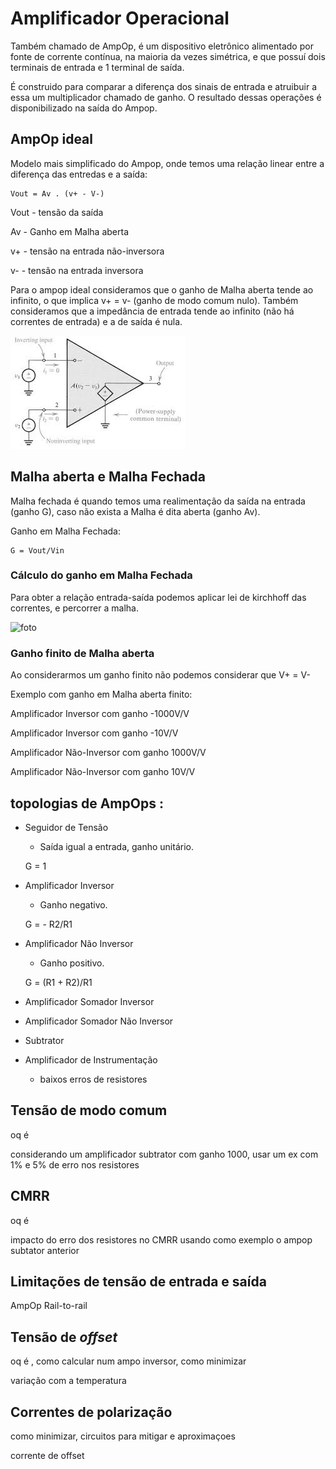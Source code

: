 # Amplificador Operacional

Também chamado de AmpOp, é um dispositivo eletrônico alimentado por fonte de corrente contínua, na maioria da vezes simétrica, e que possuí dois terminais de entrada e 1 terminal de saída.  

É construido para comparar a diferença dos sinais de entrada e atruibuir a essa um multiplicador chamado de ganho. O resultado dessas operações é disponibilizado na saída do Ampop.

## AmpOp ideal

Modelo mais simplificado do Ampop, onde temos uma relação linear entre a diferença das entredas e a saída:

    Vout = Av . (v+ - V-)

Vout - tensão da saída

Av - Ganho em Malha aberta 

v+ - tensão na entrada não-inversora

v- - tensão na entrada inversora

Para o ampop ideal consideramos que o ganho de Malha aberta tende ao infinito, o que implica v+ = v- (ganho de modo comum nulo). Também consideramos que a impedância de entrada tende ao infinito (não há correntes de entrada) e a de saída é nula.

![Ampop ideal](./img/ideal.jpeg)

## Malha aberta e Malha Fechada

Malha fechada é quando temos uma realimentação da saída na entrada (ganho G), caso não exista a Malha é dita aberta (ganho Av).

Ganho em Malha Fechada:

    G = Vout/Vin

### Cálculo do ganho em Malha Fechada

Para obter a relação entrada-saída podemos aplicar lei de kirchhoff das correntes, e percorrer a malha.

![foto]()

### Ganho finito de Malha aberta

Ao considerarmos um ganho finito não podemos considerar que V+ = V-

Exemplo com ganho em Malha aberta finito: 

Amplificador Inversor com ganho -1000V/V

Amplificador Inversor com ganho -10V/V

Amplificador Não-Inversor com ganho 1000V/V

Amplificador Não-Inversor com ganho 10V/V



## topologias de AmpOps :

+ Seguidor de Tensão
    - Saída igual a entrada, ganho unitário.
    
    G = 1

+ Amplificador Inversor
    - Ganho negativo.

    G = - R2/R1

+ Amplificador Não Inversor
    - Ganho positivo.

    G = (R1 + R2)/R1


+ Amplificador Somador Inversor

+ Amplificador Somador Não Inversor

+ Subtrator
    
+ Amplificador de Instrumentação
    - baixos erros de resistores

## Tensão de modo comum

oq é

considerando um amplificador subtrator com ganho 1000, usar um ex com 1% e 5% de erro nos resistores

## CMRR

oq é

impacto do erro dos resistores no CMRR usando como exemplo o ampop subtator anterior

## Limitações de tensão de entrada e saída

AmpOp Rail-to-rail

## Tensão de *offset*

oq é , como calcular num ampo inversor, como minimizar

variação com a temperatura

## Correntes de polarização

como minimizar, circuitos para mitigar e aproximaçoes

corrente de offset